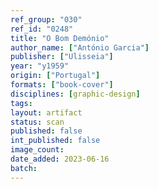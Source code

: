 ```yaml
---
ref_group: "030"
ref_id: "0248"
title: "O Bom Demónio"
author_name: ["António Garcia"]
publisher: ["Ulisseia"]
year: "y1959"
origin: ["Portugal"]
formats: ["book-cover"]
disciplines: [graphic-design]
tags:
layout: artifact
status: scan
published: false
int_published: false
image_count:
date_added: 2023-06-16
batch:
---
```

